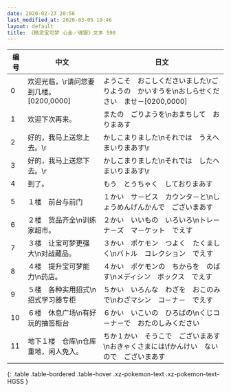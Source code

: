 ```yaml
---
date: 2020-02-23 20:56
last_modified_at: 2020-03-05 19:46
layout: default
title: 《精灵宝可梦 心金／魂银》文本 590
---
```

| 编号 | 中文 | 日文 |
| ---- | ---- | ---- |
| 0 | 欢迎光临，\r请问您要到几楼。[0200,0000] | ようこそ　おこしくださいました\rごりようの　かいすうを\nおしらせください　ませ－[0200,0000] |
| 1 | 欢迎下次再来。 | またの　ごりようを\nおまちして　おりまあす |
| 2 | 好的，我马上送您上去。\r | かしこまりました\nそれでは　うえへ　まいりまあす\r |
| 3 | 好的，我马上送您下去。\r | かしこまりました\nそれでは　したへ　まいりまあす\r |
| 4 | 到了。 | もう　とうちゃく　しておりまあす |
| 5 | １楼　前台与前门 | １かい　サ－ビス　カウンタ－と\nしょうめんげんかんで　ございまあす |
| 6 | ２楼　货品齐全\n训练家超市。 | ２かい　いいもの　いろいろ\nトレ－ナ－ズ　マ－ケット　でえす |
| 7 | ３楼　让宝可梦更强大\n对战藏品。 | ３かい　ポケモン　つよく　たくましく\nバトル　コレクション　でえす |
| 8 | ４楼　提升宝可梦能力\n药店。 | ４かい　ポケモンの　ちからを　のばす\nメディシン　ボックス　でえす |
| 9 | ５楼　各种实用招式\n招式学习器专柜 | ５かい　いろんな　わざを　おこのみで\nわざマシン　コ－ナ－　でえす |
| 10 | ６楼　休息广场\n有好玩的抽签柜台 | ６かい　いこいの　ひろばの\nくじコ－ナ－で　おたのしみください |
| 11 | 地下１楼　仓库\n仓库重地，闲人免入。 | ちか１かい　そうこで　ございまあす\nおきゃくさまには\fかんけい　ないので　ございまあす |
{: .table .table-bordered .table-hover .xz-pokemon-text .xz-pokemon-text-HGSS }